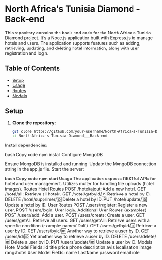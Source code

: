 # North Africa's Tunisia Diamond - Back-end

This repository contains the back-end code for the North Africa's Tunisia Diamond project. It's a Node.js application built with Express.js to manage hotels and users. The application supports features such as adding, retrieving, updating, and deleting hotel information, along with user registration and login.

## Table of Contents
- [Setup](#setup)
- [Usage](#usage)
- [Routes](#routes)
- [Models](#models)

## Setup

1. **Clone the repository:**
   ```bash
   git clone https://github.com/your-username/North-Africa-s-Tunisia-Diamond___Back-end.git
   cd North-Africa-s-Tunisia-Diamond___Back-end
Install dependencies:

bash
Copy code
npm install
Configure MongoDB:

Ensure MongoDB is installed and running.
Update the MongoDB connection string in the app.js file.
Start the server:

bash
Copy code
npm start
Usage
The application exposes RESTful APIs for hotel and user management.
Utilizes multer for handling file uploads (hotel images).
Routes
Hotel Routes
POST /hotel/ajout: Add a new hotel.
GET /hotel/all: Retrieve all hotels.
GET /hotel/getbyid/:id: Retrieve a hotel by ID.
DELETE /hotel/supprimer/:id: Delete a hotel by ID.
PUT /hotel/update/:id: Update a hotel by ID.
User Routes
POST /users/register: Register a new user.
POST /users/login: User login.
Additional User Routes (examples)
POST /users/add: Add a user.
POST /users/create: Create a user.
GET /users/getAll: Retrieve all users.
GET /users/getAlll: Retrieve users with a specific condition (example: name='Dali').
GET /users/getbyid/:id: Retrieve a user by ID.
GET /users/byid/:id: Another way to retrieve a user by ID.
GET /users/id/:id: Yet another way to retrieve a user by ID.
DELETE /users/delete/:id: Delete a user by ID.
PUT /users/update/:id: Update a user by ID.
Models
Hotel Model
Fields:
id
title
price
phone
description
avis
localisation
image
rangshotel
User Model
Fields:
name
LastName
password
email
role
